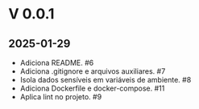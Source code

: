 # V 0.0.1

## 2025-01-29

* Adiciona README. #6
* Adiciona .gitignore e arquivos auxiliares. #7
* Isola dados sensíveis em variáveis de ambiente. #8
* Adiciona Dockerfile e docker-compose. #11
* Aplica lint no projeto. #9
